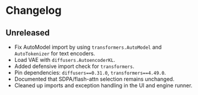 # Changelog

## Unreleased

- Fix AutoModel import by using `transformers.AutoModel` and `AutoTokenizer` for text encoders.
- Load VAE with `diffusers.AutoencoderKL`.
- Added defensive import check for `transformers`.
- Pin dependencies: `diffusers==0.31.0`, `transformers==4.49.0`.
- Documented that SDPA/flash-attn selection remains unchanged.
- Cleaned up imports and exception handling in the UI and engine runner.

